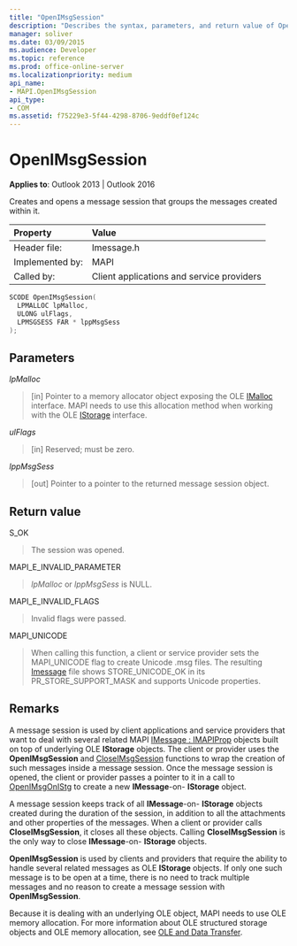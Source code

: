 ```yaml
---
title: "OpenIMsgSession"
description: "Describes the syntax, parameters, and return value of OpenIMsgSession, which creates and opens a message session that groups the messages created within it."
manager: soliver
ms.date: 03/09/2015
ms.audience: Developer
ms.topic: reference
ms.prod: office-online-server
ms.localizationpriority: medium
api_name:
- MAPI.OpenIMsgSession
api_type:
- COM
ms.assetid: f75229e3-5f44-4298-8706-9eddf0ef124c
---
```


# OpenIMsgSession

**Applies to**: Outlook 2013 | Outlook 2016
  
Creates and opens a message session that groups the messages created within it.
  
|Property |Value |
|:-----|:-----|
|Header file:  <br/> |Imessage.h  <br/> |
|Implemented by:  <br/> |MAPI  <br/> |
|Called by:  <br/> |Client applications and service providers  <br/> |

```cpp
SCODE OpenIMsgSession(
  LPMALLOC lpMalloc,
  ULONG ulFlags,
  LPMSGSESS FAR * lppMsgSess
);
```

## Parameters

 _lpMalloc_

> [in] Pointer to a memory allocator object exposing the OLE [IMalloc](https://docs.microsoft.com/windows/desktop/api/objidl/nn-objidl-imalloc) interface. MAPI needs to use this allocation method when working with the OLE [IStorage](https://docs.microsoft.com/windows/desktop/api/objidl/nn-objidl-istorage) interface.

 _ulFlags_

> [in] Reserved; must be zero.

 _lppMsgSess_

> [out] Pointer to a pointer to the returned message session object.

## Return value

S_OK

> The session was opened.

MAPI_E_INVALID_PARAMETER

> _lpMalloc_ or _lppMsgSess_ is NULL.

MAPI_E_INVALID_FLAGS

> Invalid flags were passed.

MAPI_UNICODE

> When calling this function, a client or service provider sets the MAPI_UNICODE flag to create Unicode .msg files. The resulting [Imessage](imessageimapiprop.md) file shows STORE_UNICODE_OK in its PR_STORE_SUPPORT_MASK and supports Unicode properties.

## Remarks

A message session is used by client applications and service providers that want to deal with several related MAPI [IMessage : IMAPIProp](imessageimapiprop.md) objects built on top of underlying OLE **IStorage** objects. The client or provider uses the **OpenIMsgSession** and [CloseIMsgSession](closeimsgsession.md) functions to wrap the creation of such messages inside a message session. Once the message session is opened, the client or provider passes a pointer to it in a call to [OpenIMsgOnIStg](openimsgonistg.md) to create a new **IMessage**-on- **IStorage** object.

A message session keeps track of all **IMessage**-on- **IStorage** objects created during the duration of the session, in addition to all the attachments and other properties of the messages. When a client or provider calls **CloseIMsgSession**, it closes all these objects. Calling **CloseIMsgSession** is the only way to close **IMessage**-on- **IStorage** objects.

 **OpenIMsgSession** is used by clients and providers that require the ability to handle several related messages as OLE **IStorage** objects. If only one such message is to be open at a time, there is no need to track multiple messages and no reason to create a message session with **OpenIMsgSession**.

Because it is dealing with an underlying OLE object, MAPI needs to use OLE memory allocation. For more information about OLE structured storage objects and OLE memory allocation, see [OLE and Data Transfer](https://msdn.microsoft.com/library/d4a57956-37ba-44ca-8efc-bf617ad5e77b.aspx).
 